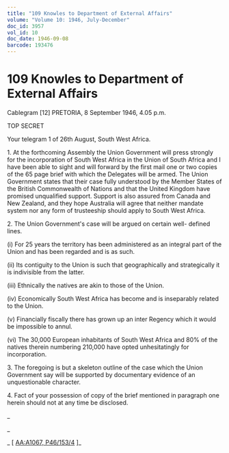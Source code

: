 ```yaml
---
title: "109 Knowles to Department of External Affairs"
volume: "Volume 10: 1946, July-December"
doc_id: 3957
vol_id: 10
doc_date: 1946-09-08
barcode: 193476
---
```


# 109 Knowles to Department of External Affairs

Cablegram [12] PRETORIA, 8 September 1946, 4.05 p.m.

TOP SECRET

Your telegram 1 of 26th August, South West Africa.

1\. At the forthcoming Assembly the Union Government will press strongly for the incorporation of South West Africa in the Union of South Africa and I have been able to sight and will forward by the first mail one or two copies of the 65 page brief with which the Delegates will be armed. The Union Government states that their case fully understood by the Member States of the British Commonwealth of Nations and that the United Kingdom have promised unqualified support. Support is also assured from Canada and New Zealand, and they hope Australia will agree that neither mandate system nor any form of trusteeship should apply to South West Africa.

2\. The Union Government's case will be argued on certain well- defined lines.

(i) For 25 years the territory has been administered as an integral part of the Union and has been regarded and is as such.

(ii) Its contiguity to the Union is such that geographically and strategically it is indivisible from the latter.

(iii) Ethnically the natives are akin to those of the Union.

(iv) Economically South West Africa has become and is inseparably related to the Union.

(v) Financially fiscally there has grown up an inter Regency which it would be impossible to annul.

(vi) The 30,000 European inhabitants of South West Africa and 80% of the natives therein numbering 210,000 have opted unhesitatingly for incorporation.

3\. The foregoing is but a skeleton outline of the case which the Union Government say will be supported by documentary evidence of an unquestionable character.

4\. Fact of your possession of copy of the brief mentioned in paragraph one herein should not at any time be disclosed.

_

_

_ [ [AA:A1067, P46/153/4](http://www.naa.gov.au/cgi-bin/Search?O=I&Number=193476) ]_
